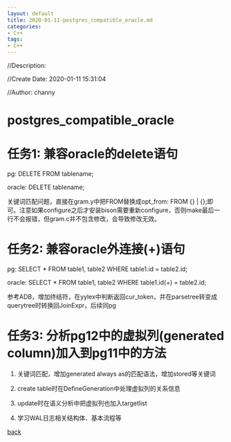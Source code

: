 ```yaml
---
layout: default
title: 2020-01-11-postgres_compatible_oracle.md
categories:
- C++
tags:
- C++
---
```

//Description:

//Create Date: 2020-01-11 15:31:04

//Author: channy

# postgres_compatible_oracle

# 任务1: 兼容oracle的delete语句

pg: DELETE FROM tablename;

oracle: DELETE tablename;

关键词匹配问题，直接在gram.y中把FROM替换成opt_from: FROM {} | {};即可。注意如果configure之后才安装bison需要重新configure，否则make最后一行不会报错，但gram.c并不包含修改，会导致修改无效。

# 任务2: 兼容oracle外连接(+)语句

pg: SELECT * FROM table1, table2 WHERE table1.id = table2.id;

oracle: SELECT * FROM table1, table2 WHERE table1.id(+) = table2.id;

参考ADB，增加终结符，在yylex中判断返回cur_token，并在parsetree转变成querytree时转换回JoinExpr，后续同pg

# 任务3: 分析pg12中的虚拟列(generated column)加入到pg11中的方法

1. 关键词匹配，增加generated always as的匹配语法，增加stored等关键词

2. create table时在DefineGeneration中处理虚拟列的关系信息

3. update时在语义分析中把虚拟列也加入targetlist

4. 学习WAL日志相关结构体、基本流程等

[back](/)

